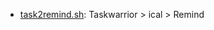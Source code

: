 * [task2remind.sh](https://gist.github.com/006bfef923fa5da79b49#file-task2remind-sh): Taskwarrior > ical > Remind
